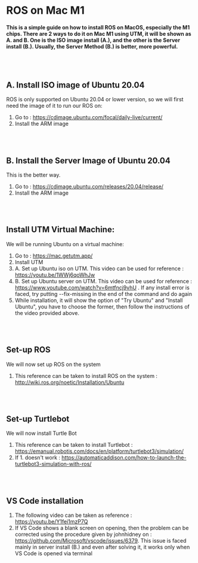 # ROS on Mac M1 
#### This is a simple guide on how to install ROS on MacOS, especially the M1 chips. There are 2 ways to do it on Mac M1 using UTM, it will be shown as A. and B. One is the ISO image install (A.), and the other is the Server install (B.). Usually, the Server Method (B.) is better, more powerful.
</br>
</br>

## A. Install ISO image of Ubuntu 20.04
ROS is only supported on Ubuntu 20.04 or lower version, so we will first need the image of it to run our ROS on:
1. Go to : https://cdimage.ubuntu.com/focal/daily-live/current/
2. Install the ARM image
</br>
</br>

## B. Install the Server Image of Ubuntu 20.04
This is the better way.
1. Go to : https://cdimage.ubuntu.com/releases/20.04/release/
2. Install the ARM image
</br>
</br>

## Install UTM Virtual Machine:
We will be running Ubuntu on a virtual machine:
1. Go to : https://mac.getutm.app/
2. Install UTM 
3. A. Set up Ubuntu iso on UTM. This video can be used for reference : https://youtu.be/1WWj6qoWhJw 
4. B. Set up Ubuntu server on UTM. This video can be used for reference : https://www.youtube.com/watch?v=6mtfncj9vhU . If any install error is faced, try putting --fix-missing in the end of the command and do again
5. While installation, it will show the option of "Try Ubuntu" and "Install Ubuntu", you have to choose the former, then follow the instructions of the video provided above.
</br>
</br>

## Set-up ROS
We will now set up ROS on the system
1. This reference can be taken to install ROS on the system : http://wiki.ros.org/noetic/Installation/Ubuntu
</br>
</br>

## Set-up Turtlebot
We will now install Turtle Bot
1. This reference can be taken to install Turtlebot : https://emanual.robotis.com/docs/en/platform/turtlebot3/simulation/
2. If 1. doesn't work : https://automaticaddison.com/how-to-launch-the-turtlebot3-simulation-with-ros/
</br>
</br>

## VS Code installation
1. The following video can be taken as reference : https://youtu.be/Y1fei1mzP7Q
2. If VS Code shows a blank screen on opening, then the problem can be corrected using the procedure given by johnhidney on : https://github.com/Microsoft/vscode/issues/6379. This issue is faced mainly in server install (B.) and even after solving it, it works only when VS Code is opened via terminal
